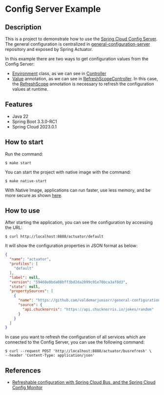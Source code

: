 # Config Server Example

## Description

This is a project to demonstrate how to use the [Spring Cloud Config Server](https://docs.spring.io/spring-cloud-config/docs/current/reference/html/).
The general configuration is centralized in [general-configuration-server](https://github.com/valdemarjuniorr/general-configuration-server/) repository and exposed by Spring Actuator.

In this example there are two ways to get configuration values from the Config Server:
 - [Environment](https://docs.spring.io/spring-framework/docs/current/javadoc-api/org/springframework/core/env/Environment.html) class, as we can see in [Controller](./config-client/src/main/java/br/com/valdemarjr/web/controllers/Controller.java)
 - [Value](https://docs.spring.io/spring-framework/docs/current/javadoc-api/org/springframework/beans/factory/annotation/Value.html) annotation, as we can see in [RefreshScopeController](./config-client/src/main/java/br/com/valdemarjr/web/controllers/RefreshScopeController.java).
In this case, the [RefreshScope](https://docs.spring.io/spring-cloud-commons/docs/current/api/org/springframework/cloud/context/refresh/RefreshScope.html) annotation is necessary to refresh the configuration values at runtime.

## Features
- Java 22
- Spring Boot 3.3.0-RC1
- Spring Cloud 2023.0.1

## How to start

Run the command:

```shell
$ make start
```

You can start the project with native image with the command:
```shell
$ make native-start
```
With Native Image, applications can run faster, use less memory, and be more secure as shown [here](https://github.com/valdemarjuniorr/spring-boot-graalvm-performance-comparation).

## How to use
After starting the application, you can see the configuration by accessing the URL:

```shell
$ curl http://localhost:8888/actuator/default
```

It will show the configuration properties in JSON format as below:

```json
{
  "name": "actuator",
  "profiles": [
    "default"
  ],
  "label": null,
  "version": "59460e0bda08bff3bd2da2099c01e70bca3af8d3",
  "state": null,
  "propertySources": [
    {
      "name": "https://github.com/valdemarjuniorr/general-configuration-server/application.yml",
      "source": {
        "api.chucknorris": "https://api.chucknorris.io/jokes/random"
      }
    }
  ]
}
```
In case you want to refresh the configuration of all services which are connected to the Config Server, you can use the following command:

```shell
$ curl --request POST 'http://localhost:8888/actuator/busrefresh' \
--header 'Content-Type: application/json'
```

## References
- [Refreshable configuration with Spring Cloud Bus, and the Spring Cloud Config Monitor](https://youtu.be/aC_siBP8rx8?si=bDz97eGOGeLPVnH2)